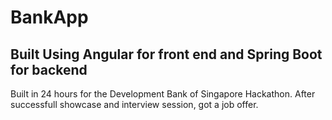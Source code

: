 # BankApp

## Built Using Angular for front end and Spring Boot for backend
Built in 24 hours for the Development Bank of Singapore Hackathon. After successfull showcase and interview session, got a job offer.
